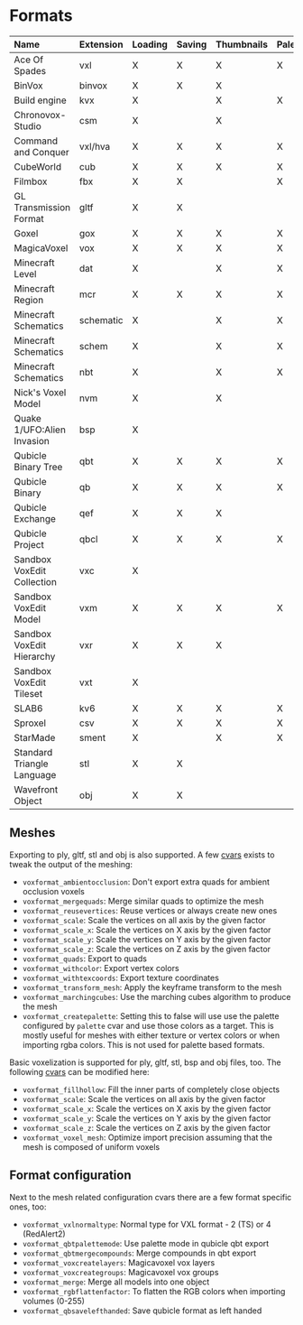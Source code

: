 # Formats

| Name                       | Extension | Loading | Saving | Thumbnails | Palette | Animations | Spec                                                                     |
| :------------------------- | --------- | ------- | ------ | ---------- | ------- | ---------- | ------------------------------------------------------------------------ |
| Ace Of Spades              | vxl       | X       | X      | X          | X       |            | [spec](https://silverspaceship.com/aosmap/aos_file_format.html)          |
| BinVox                     | binvox    | X       | X      | X          |         |            | [spec](https://www.patrickmin.com/binvox/binvox.html)                    |
| Build engine               | kvx       | X       |        | X          | X       |            | [spec](https://github.com/vuolen/slab6-mirror/blob/master/slab6.txt)     |
| Chronovox-Studio           | csm       | X       |        | X          |         |            |                                                                          |
| Command and Conquer        | vxl/hva   | X       | X      | X          | X       | X          | [spec](http://xhp.xwis.net/documents/VXL_Format.txt)                     |
| CubeWorld                  | cub       | X       | X      | X          | X       |            |                                                                          |
| Filmbox                    | fbx       | X       | X      |            | X       |            |                                                                          |
| GL Transmission Format     | gltf      | X       | X      |            |         |            | [spec](https://github.com/KhronosGroup/glTF/tree/main/specification/2.0) |
| Goxel                      | gox       | X       | X      | X          | X       |            |                                                                          |
| MagicaVoxel                | vox       | X       | X      | X          | X       |            | [spec](https://github.com/ephtracy/voxel-model)                          |
| Minecraft Level            | dat       | X       |        | X          | X       |            |                                                                          |
| Minecraft Region           | mcr       | X       | X      | X          | X       |            | [spec](https://minecraft.gamepedia.com/Region_file_format)               |
| Minecraft Schematics       | schematic | X       |        | X          | X       |            | [spec](https://minecraft.fandom.com/wiki/Schematic_file_format)          |
| Minecraft Schematics       | schem     | X       |        | X          | X       |            | [spec](https://minecraft.fandom.com/wiki/Schematic_file_format)          |
| Minecraft Schematics       | nbt       | X       |        | X          | X       |            | [spec](https://minecraft.fandom.com/wiki/Schematic_file_format)          |
| Nick's Voxel Model         | nvm       | X       |        | X          |         |            |                                                                          |
| Quake 1/UFO:Alien Invasion | bsp       | X       |        |            |         |            |                                                                          |
| Qubicle Binary Tree        | qbt       | X       | X      | X          | X       |            | [spec](https://getqubicle.com/qubicle/documentation/docs/file/qbt/)      |
| Qubicle Binary             | qb        | X       | X      | X          | X       |            | [spec](https://getqubicle.com/qubicle/documentation/docs/file/qb/)       |
| Qubicle Exchange           | qef       | X       | X      | X          |         |            | [spec](https://getqubicle.com/qubicle/documentation/docs/file/qef/)      |
| Qubicle Project            | qbcl      | X       | X      | X          | X       |            | [spec](https://gist.github.com/tostc/7f049207a2e5a7ccb714499702b5e2fd)   |
| Sandbox VoxEdit Collection | vxc       | X       |        |            |         |            |                                                                          |
| Sandbox VoxEdit Model      | vxm       | X       | X      | X          | X       |            |                                                                          |
| Sandbox VoxEdit Hierarchy  | vxr       | X       | X      | X          |         | X          |                                                                          |
| Sandbox VoxEdit Tileset    | vxt       | X       |        |            |         |            |                                                                          |
| SLAB6                      | kv6       | X       | X      | X          | X       |            | [spec](https://github.com/vuolen/slab6-mirror/blob/master/slab6.txt)     |
| Sproxel                    | csv       | X       | X      | X          | X       |            | [spec](https://github.com/emilk/sproxel/blob/master/ImportExport.cpp)    |
| StarMade                   | sment     | X       |        | X          | X       |            | [spec](https://starmadepedia.net/wiki/Blueprint_File_Formats)            |
| Standard Triangle Language | stl       | X       | X      |            |         |            |                                                                          |
| Wavefront Object           | obj       | X       | X      |            |         |            |                                                                          |


## Meshes

Exporting to ply, gltf, stl and obj is also supported. A few [cvars](Configuration.md) exists to tweak the output of the meshing:

* `voxformat_ambientocclusion`: Don't export extra quads for ambient occlusion voxels
* `voxformat_mergequads`: Merge similar quads to optimize the mesh
* `voxformat_reusevertices`: Reuse vertices or always create new ones
* `voxformat_scale`: Scale the vertices on all axis by the given factor
* `voxformat_scale_x`: Scale the vertices on X axis by the given factor
* `voxformat_scale_y`: Scale the vertices on Y axis by the given factor
* `voxformat_scale_z`: Scale the vertices on Z axis by the given factor
* `voxformat_quads`: Export to quads
* `voxformat_withcolor`: Export vertex colors
* `voxformat_withtexcoords`: Export texture coordinates
* `voxformat_transform_mesh`: Apply the keyframe transform to the mesh
* `voxformat_marchingcubes`: Use the marching cubes algorithm to produce the mesh
* `voxformat_createpalette`: Setting this to false will use use the palette configured by `palette` cvar and use those colors as a target. This is mostly useful for meshes with either texture or vertex colors or when importing rgba colors. This is not used for palette based formats.

Basic voxelization is supported for ply, gltf, stl, bsp and obj files, too. The following [cvars](Configuration.md) can be modified here:

* `voxformat_fillhollow`: Fill the inner parts of completely close objects
* `voxformat_scale`: Scale the vertices on all axis by the given factor
* `voxformat_scale_x`: Scale the vertices on X axis by the given factor
* `voxformat_scale_y`: Scale the vertices on Y axis by the given factor
* `voxformat_scale_z`: Scale the vertices on Z axis by the given factor
* `voxformat_voxel_mesh`: Optimize import precision assuming that the mesh is composed of uniform voxels

## Format configuration

Next to the mesh related configuration cvars there are a few format specific ones, too:

* `voxformat_vxlnormaltype`: Normal type for VXL format - 2 (TS) or 4 (RedAlert2)
* `voxformat_qbtpalettemode`: Use palette mode in qubicle qbt export
* `voxformat_qbtmergecompounds`: Merge compounds in qbt export
* `voxformat_voxcreatelayers`: Magicavoxel vox layers
* `voxformat_voxcreategroups`: Magicavoxel vox groups
* `voxformat_merge`: Merge all models into one object
* `voxformat_rgbflattenfactor`: To flatten the RGB colors when importing volumes (0-255)
* `voxformat_qbsavelefthanded`: Save qubicle format as left handed
